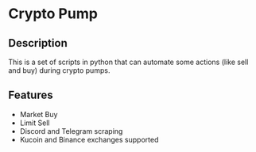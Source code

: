 # Crypto Pump
## Description
This is a set of scripts in python that can automate some actions (like sell and buy) during crypto pumps.

## Features
- Market Buy
- Limit Sell
- Discord and Telegram scraping
- Kucoin and Binance exchanges supported
